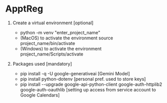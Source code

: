 # ApptReg

1) Create a virtual environment [optional] 
    - python -m venv "enter_project_name"
    - (MacOS) to activate the environment source project_name/bin/activate
    - (Windows) to activate the environment project_name/Scripts/activate

2) Packages used [mandatory]
    - pip install -q -U google-generativeai [Gemini Model]
    - pip install python-dotenv [personal pref. used to store keys]
    - pip install --upgrade google-api-python-client google-auth-httplib2 google-auth-oauthlib [setting up access from service account to Google Calendars]